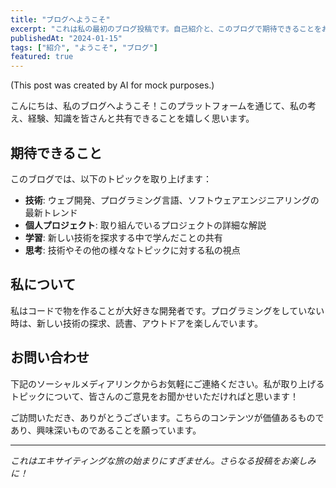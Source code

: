 ```yaml
---
title: "ブログへようこそ"
excerpt: "これは私の最初のブログ投稿です。自己紹介と、このブログで期待できることをお伝えします。"
publishedAt: "2024-01-15"
tags: ["紹介", "ようこそ", "ブログ"]
featured: true
---
```


(This post was created by AI for mock purposes.)

こんにちは、私のブログへようこそ！このプラットフォームを通じて、私の考え、経験、知識を皆さんと共有できることを嬉しく思います。

## 期待できること

このブログでは、以下のトピックを取り上げます：

- **技術**: ウェブ開発、プログラミング言語、ソフトウェアエンジニアリングの最新トレンド
- **個人プロジェクト**: 取り組んでいるプロジェクトの詳細な解説
- **学習**: 新しい技術を探求する中で学んだことの共有
- **思考**: 技術やその他の様々なトピックに対する私の視点

## 私について

私はコードで物を作ることが大好きな開発者です。プログラミングをしていない時は、新しい技術の探求、読書、アウトドアを楽しんでいます。

## お問い合わせ

下記のソーシャルメディアリンクからお気軽にご連絡ください。私が取り上げるトピックについて、皆さんのご意見をお聞かせいただければと思います！

ご訪問いただき、ありがとうございます。こちらのコンテンツが価値あるものであり、興味深いものであることを願っています。

---

_これはエキサイティングな旅の始まりにすぎません。さらなる投稿をお楽しみに！_
